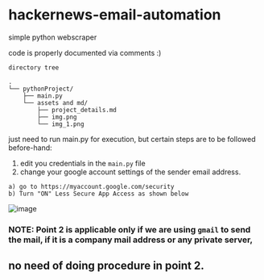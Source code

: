 # hackernews-email-automation
simple python webscraper 

code is properly documented via comments :)

```
directory tree   
    
.
└── pythonProject/
    ├── main.py
    └── assets and md/
        ├── project_details.md
        ├── img.png
        └── img_1.png
```

just need to run main.py for execution, but certain steps are to be followed before-hand:
1. edit you credentials in the `main.py` file
2. change your google account settings of the sender email address.
```
a) go to https://myaccount.google.com/security
b) Turn "ON" Less Secure App Access as shown below
```
![image](https://user-images.githubusercontent.com/76818035/141856297-dd6c2c76-5a53-4cae-9959-0b73d7eeb2cc.png)

### NOTE: Point 2 is applicable only if we are using `gmail` to send the mail, if it is a company mail address or any private server,
no need of doing procedure in point 2.
---
